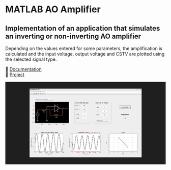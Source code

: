 # MATLAB AO Amplifier

## Implementation of an application that simulates an inverting or non-inverting AO amplifier

Depending on the values entered for some parameters, the amplification is calculated and the input voltage, output voltage and CSTV are plotted using the selected signal type.

📃 [Documentation](https://github.com/c0smin27/MATLAB-AO-Amplifier/blob/main/Documentatie%20AO%20Inversor_Neinversor%20-%20Melinte%20Cosmin.pdf) <br>
💾 [Project](https://github.com/c0smin27/MATLAB-AO-Amplifier/blob/main/start_proiect.m) <br>

![](https://raw.githubusercontent.com/c0smin27/MATLAB-AO-Amplifier/main/readme.png)
